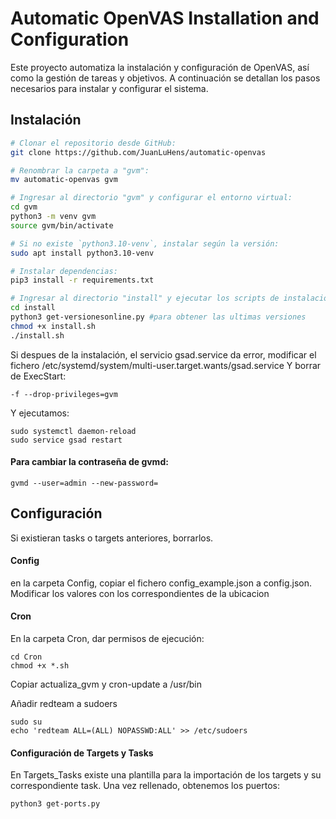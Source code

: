 # Automatic OpenVAS Installation and Configuration

Este proyecto automatiza la instalación y configuración de OpenVAS, así como la gestión de tareas y objetivos. A continuación se detallan los pasos necesarios para instalar y configurar el sistema.

## Instalación

```bash
# Clonar el repositorio desde GitHub:
git clone https://github.com/JuanLuHens/automatic-openvas

# Renombrar la carpeta a "gvm":
mv automatic-openvas gvm

# Ingresar al directorio "gvm" y configurar el entorno virtual:
cd gvm
python3 -m venv gvm
source gvm/bin/activate

# Si no existe `python3.10-venv`, instalar según la versión:
sudo apt install python3.10-venv

# Instalar dependencias:
pip3 install -r requirements.txt

# Ingresar al directorio "install" y ejecutar los scripts de instalacion:
cd install
python3 get-versionesonline.py #para obtener las ultimas versiones
chmod +x install.sh
./install.sh

```
Si despues de la instalación, el servicio gsad.service da error, modificar el fichero
/etc/systemd/system/multi-user.target.wants/gsad.service
Y borrar de ExecStart:
```
-f --drop-privileges=gvm
```
Y ejecutamos:
```
sudo systemctl daemon-reload
sudo service gsad restart
```
#### Para cambiar la contraseña de gvmd:
```
gvmd --user=admin --new-password=
```
## Configuración
Si existieran tasks o targets anteriores, borrarlos.
#### Config
en la carpeta Config, copiar el fichero config_example.json a config.json.
Modificar los valores con los correspondientes de la ubicacion
#### Cron
En la carpeta Cron, dar permisos de ejecución:
```
cd Cron
chmod +x *.sh
```
Copiar actualiza_gvm y cron-update a /usr/bin

Añadir redteam a sudoers

```
sudo su
echo 'redteam ALL=(ALL) NOPASSWD:ALL' >> /etc/sudoers

```
#### Configuración de Targets y Tasks
En Targets_Tasks existe una plantilla para la importación de los targets y su correspondiente task.
Una vez rellenado, obtenemos los puertos:
```
python3 get-ports.py
```